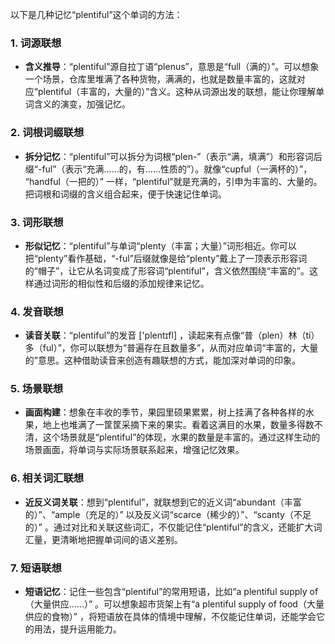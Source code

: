 以下是几种记忆“plentiful”这个单词的方法：

### 1. 词源联想
 - **含义推导**：“plentiful”源自拉丁语“plenus”，意思是“full（满的）”。可以想象一个场景，仓库里堆满了各种货物，满满的，也就是数量丰富的，这就对应“plentiful（丰富的，大量的）”含义。这种从词源出发的联想，能让你理解单词含义的演变，加强记忆。

### 2. 词根词缀联想
 - **拆分记忆**：“plentiful”可以拆分为词根“plen-”（表示“满，填满”）和形容词后缀“-ful”（表示“充满……的，有……性质的”）。就像“cupful（一满杯的）”， “handful（一把的）” 一样，“plentiful”就是充满的，引申为丰富的、大量的。把词根和词缀的含义组合起来，便于快速记住单词。

### 3. 词形联想
 - **形似记忆**：“plentiful”与单词“plenty（丰富；大量）”词形相近。你可以把“plenty”看作基础，“-ful”后缀就像是给“plenty”戴上了一顶表示形容词的“帽子”，让它从名词变成了形容词“plentiful”，含义依然围绕“丰富的”。这样通过词形的相似性和后缀的添加规律来记忆。

### 4. 发音联想
 - **读音关联**：“plentiful”的发音 ['plentɪfl] ，读起来有点像“普（plen）林（ti）多（ful）”，你可以联想为“普遍存在且数量多”，从而对应单词“丰富的，大量的”意思。这种借助读音来创造有趣联想的方式，能加深对单词的印象。

### 5. 场景联想
 - **画面构建**：想象在丰收的季节，果园里硕果累累，树上挂满了各种各样的水果，地上也堆满了一筐筐采摘下来的果实。看着这满目的水果，数量多得数不清，这个场景就是“plentiful”的体现，水果的数量是丰富的。通过这样生动的场景画面，将单词与实际场景联系起来，增强记忆效果。

### 6. 相关词汇联想
 - **近反义词关联**：想到“plentiful”，就联想到它的近义词“abundant（丰富的）”、“ample（充足的）” 以及反义词“scarce（稀少的）”、“scanty（不足的）” 。通过对比和关联这些词汇，不仅能记住“plentiful”的含义，还能扩大词汇量，更清晰地把握单词间的语义差别。

### 7. 短语联想
 - **短语记忆**：记住一些包含“plentiful”的常用短语，比如“a plentiful supply of（大量供应……）” 。可以想象超市货架上有“a plentiful supply of food（大量供应的食物）” ，将短语放在具体的情境中理解，不仅能记住单词，还能学会它的用法，提升运用能力。 